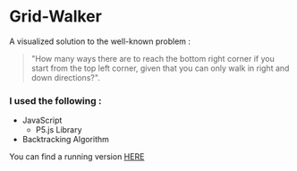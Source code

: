 # Grid-Walker
A visualized solution to the well-known problem : <blockquote>"How many ways there are to reach the bottom right corner if you start from the top left corner, given that you can only walk in right and down directions?".</blockquote>
<h3>I used the following :</h3>
<ul>
  <li>JavaScript<ul><li>P5.js Library</li></ul></il>
  <li>Backtracking Algorithm</li>
</ul>
<p>You can find a running version <a target="_blank" href="https://youssefali11997.github.io/Grid-Walker/index.html">HERE</a></p>

